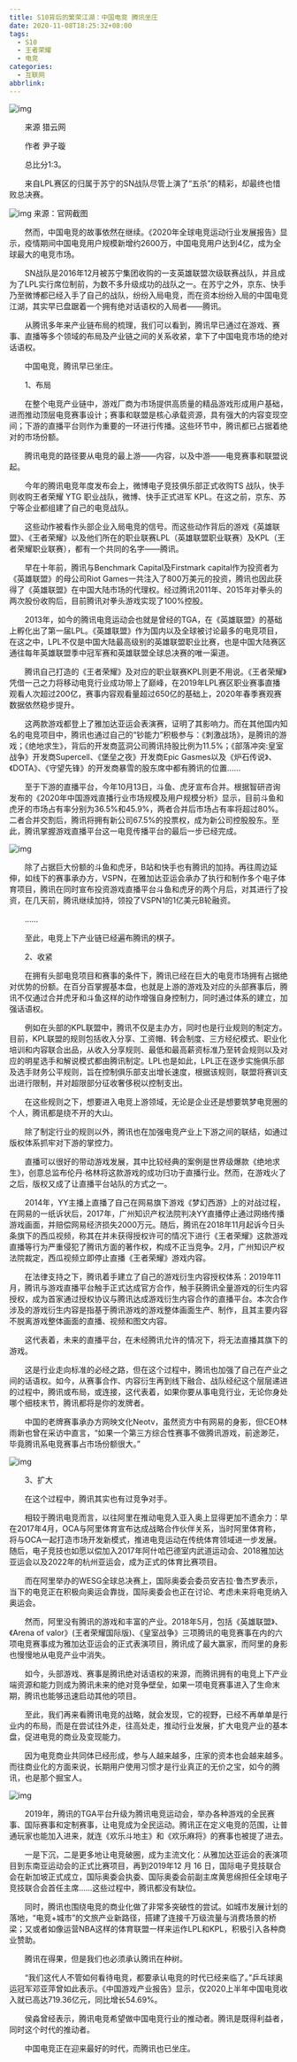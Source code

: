 ```yaml
---
title: S10背后的繁荣江湖：中国电竞 腾讯坐庄
date: 2020-11-08T18:25:32+08:00
tags:
  - S10
  - 王者荣耀
  - 电竞
categories:
  - 互联网
abbrlink:
---
```


![img](https://cdn.jsdelivr.net/gh/yakeing/Documentation@main/Hexo/images/760e-kcieyvz5112385.jpg)

　　来源 猎云网

　　作者 尹子璇

　　总比分1:3。

　　来自LPL赛区的归属于苏宁的SN战队尽管上演了“五杀”的精彩，却最终也惜败总决赛。

![img](https://cdn.jsdelivr.net/gh/yakeing/Documentation@main/Hexo/images/8b0d-kcieyvz5114070.png)
来源：官网截图

　　然而，中国电竞的故事依然在继续。《2020年全球电竞运动行业发展报告》显示，疫情期间中国电竞用户规模新增约2600万，中国电竞用户达到4亿，成为全球最大的电竞市场。

　　SN战队是2016年12月被苏宁集团收购的一支英雄联盟次级联赛战队，并且成为了LPL实行席位制前，为数不多升级成功的战队之一。在苏宁之外，京东、快手乃至微博都已经入手了自己的战队，纷纷入局电竞，而在资本纷纷入局的中国电竞江湖，其实早已盘踞着一个拥有绝对话语权的入局者——腾讯。

　　从腾讯多年来产业链布局的梳理，我们可以看到，腾讯早已通过在游戏、赛事、直播等多个领域的布局及产业链之间的关系收紧，拿下了中国电竞市场的绝对话语权。

　　中国电竞，腾讯早已坐庄。

　　1、布局

　　在整个电竞产业链中，游戏厂商为市场提供高质量的精品游戏形成用户基础，进而推动顶层电竞赛事设计；赛事和联盟是核心承载资源，具有强大的内容变现空间；下游的直播平台则作为重要的一环进行传播。这些环节中，腾讯都已占据着绝对的市场份额。

　　腾讯电竞的路径要从电竞的最上游——内容，以及中游——电竞赛事和联盟说起。

　　今年的腾讯电竞年度发布会上，微博电子竞技俱乐部正式收购TS 战队，快手则收购王者荣耀 YTG 职业战队，微博、快手正式进军 KPL。在这之前，京东、苏宁等企业都组建了自己的电竞战队。

　　这些动作被看作头部企业入局电竞的信号。而这些动作背后的游戏《英雄联盟》、《王者荣耀》以及他们所在的职业联赛LPL（英雄联盟职业联赛）及KPL（王者荣耀职业联赛），都有一个共同的名字——腾讯。

　　早在十年前，腾讯与Benchmark Capital及Firstmark capital作为投资者为《英雄联盟》的母公司Riot Games一共注入了800万美元的投资，腾讯也因此获得了《英雄联盟》在中国大陆市场的代理权。经过腾讯2011年、2015年对拳头的两次股份收购后，目前腾讯对拳头游戏实现了100%控股。

　　2013年，如今的腾讯电竞运动会也就是曾经的TGA，在《英雄联盟》的基础上孵化出了第一届LPL。《英雄联盟》作为国内以及全球被讨论最多的电竞项目，在这之中，LPL不仅是中国大陆最高级别的英雄联盟职业比赛，也是中国大陆赛区通往每年英雄联盟季中冠军赛和英雄联盟全球总决赛的唯一渠道。

　　腾讯自己打造的《王者荣耀》及对应的职业联赛KPL则更不用说。《王者荣耀》凭借一己之力将移动电竞行业成功带上了巅峰，在2019年LPL赛区职业赛事直播观看人次超过200亿，赛事内容观看量超过650亿的基础上，2020年春季赛观赛数据依然稳步提升。

　　这两款游戏都登上了雅加达亚运会表演赛，证明了其影响力。而在其他国内知名的电竞项目中，腾讯也通过自己的“钞能力”积极参与：《刺激战场》，是腾讯的游戏；《绝地求生》，背后的开发商蓝洞公司腾讯持股比例为11.5%；《部落冲突:皇室战争》开发商Supercell、《堡垒之夜》开发商Epic Gasmes以及《炉石传说》、《DOTA》、《守望先锋》的开发商暴雪的股东席中都有腾讯的位置……

　　至于下游的直播平台，今年10月13日，斗鱼、虎牙宣布合并。根据智研咨询发布的《2020年中国游戏直播行业市场规模及用户规模分析》显示，目前斗鱼和虎牙的市场占有率分别为36.5%和45.9%，两者合并后市场占有率将超过80%。二者合并交割后，腾讯将拥有新公司67.5%的投票权，成为新公司控股股东。至此，腾讯掌握游戏直播平台这一电竞传播平台的最后一步已经完成。

![img](https://cdn.jsdelivr.net/gh/yakeing/Documentation@main/Hexo/images/00c6-kcieyvz5114160.jpg)

　　除了占据巨大份额的斗鱼和虎牙，B站和快手也有腾讯的加持。再往周边延伸，如线下的赛事承办方，VSPN，在雅加达亚运会承办了执行和制作多个电子体育项目，腾讯在同时宣布投资游戏直播平台斗鱼和虎牙的两个月后，对其进行了投资，在几天前，腾讯继续加持，领投了VSPN1的1亿美元B轮融资。

　　……

　　至此，电竞上下产业链已经遍布腾讯的棋子。

　　2、收紧

　　在拥有头部电竞项目和赛事的条件下，腾讯已经在巨大的电竞市场拥有占据绝对优势的份额。在百分百掌握基本盘，也就是上游的游戏及对应的头部赛事后，腾讯不仅通过合并虎牙和斗鱼这样的动作增强自身控制力，同时通过体系的建立，加强话语权。

　　例如在头部的KPL联盟中，腾讯不仅是主办方，同时也是行业规则的制定方。目前，KPL联盟的规则包括收入分享、工资帽、转会制度、三方经纪模式、职业化培训和内容联合出品，从收入分享规则、最低和最高薪资标准乃至转会规则以及对应的明星选手和解说模式都由腾讯制定。LPL也是如此，LPL正在逐步实施俱乐部及选手财务公平规则，旨在控制俱乐部支出增长速度，根据该规则，联盟将赛训支出进行限制，并对超限部分征收奢侈税以控制支出。

　　在这些规则之下，想要进入电竞上游领域，无论是企业还是想要筑梦电竞圈的个人，腾讯都是绕不开的大山。

　　除了制定行业的规则以外，腾讯也在加强电竞产业上下游之间的联结，如通过版权体系抓牢对下游的掌控力。

　　直播可以很好的带动游戏发展，其中比较经典的案例是世界级爆款《绝地求生》，创意总监布伦丹·格林将这款游戏的成功归功于直播行业。然而，在游戏火了之后，版权又成了让直播平台站队的方式之一。

　　2014年，YY主播上直播了自己在网易旗下游戏《梦幻西游》上的对战过程，在网易的一纸诉状后，2017年，广州知识产权法院判决YY直播停止通过网络传播游戏画面，并赔偿网易经济损失2000万元。随后，腾讯在2018年11月起诉今日头条旗下的西瓜视频，称其在并未获得授权许可的情况下进行《王者荣耀》这款游戏直播等行为严重侵犯了腾讯方面的著作权，构成不正当竞争。2月，广州知识产权法院裁定，西瓜视频立即停止直播《王者荣耀》游戏内容。

　　在法律支持之下，腾讯着手建立了自己的游戏衍生内容授权体系：2019年11月，腾讯与游戏直播平台触手正式达成官方合作，触手获腾讯全量游戏的衍生内容授权，成为首家通过授权协议与腾讯达成游戏衍生内容合作的直播平台。本次合作涉及的游戏衍生内容是指基于腾讯游戏的游戏整体画面生产、制作，且其主要内容不脱离游戏整体画面的直播、视频和图文内容。

　　这代表着，未来的直播平台，在未经腾讯允许的情况下，将无法直播其旗下的游戏。

　　这是行业走向标准的必经之路，但在这个过程中，腾讯也加强了自己在产业之间的话语权。如今，从赛事合作、内容衍生再到线下融合、战队经纪这个层层递进的过程中，腾讯或布局，或连接，这代表着，如果你要从事电竞行业，无论你身处哪个细枝末节，腾讯都将是你的发牌者。

　　中国的老牌赛事承办方网映文化Neotv，虽然资方中有网易的身影，但CEO林雨新也曾在采访中直言，“如果一个第三方综合性赛事不做腾讯游戏，前途渺茫，毕竟腾讯系电竞赛事占市场份额很大。”

![img](https://cdn.jsdelivr.net/gh/yakeing/Documentation@main/Hexo/images/d849-kcieyvz5114252.jpg)

　　3、扩大

　　在这个过程中，腾讯其实也有过竞争对手。

　　相较于腾讯电竞而言，以往阿里在推动电竞入亚入奥上显得更加不遗余力：早在2017年4月，OCA与阿里体育宣布达成战略合作伙伴关系，当时阿里体育称，将与OCA一起打造市场开发新模式，推进电竞运动在传统体育领域进一步发展。随后，电子竞技也如愿以偿加入2017年阿什哈巴德室内武道运动会、2018雅加达亚运会以及2022年的杭州亚运会，成为正式的体育比赛项目。

　　而在阿里举办的WESG全球总决赛上，国际奥委会委员安吉拉·鲁杰罗表示，当下的电竞正在积极向奥运会靠拢，国际奥委会也正在讨论、考虑未来将电竞纳入奥运会。

　　然而，阿里没有腾讯的游戏和丰富的产业。2018年5月，包括《英雄联盟》、《Arena of valor》(王者荣耀国际版)、《皇室战争》三项腾讯的电竞赛事在内的六项电竞赛事成为雅加达亚运会的正式表演项目，腾讯成了最大赢家，而阿里的身影也慢慢地从电竞产业中消失。

　　如今，头部游戏、赛事是腾讯绝对话语权的来源，而腾讯拥有的电竞上下产业端资源和能力则成为腾讯未来的绝对竞争壁垒，如果一项电竞赛事进入了生命末期，腾讯也能够迅速启动其他的项目。

　　至此，我们再来看腾讯电竞的战略，就会发现，它的视野，已经不再单单是行业内的布局，而是在尝试往外走，往高处走，推动行业发展，扩大电竞产业的基本盘，促进电竞的商业及变现能力。

　　因为电竞商业共同体已经形成，参与人越来越多，庄家的资本也会越来越多。而往商业化的方面来说，长期用户使用习惯才是行业真正的无价之宝，如今的腾讯，也是那个掘宝人。

![img](https://cdn.jsdelivr.net/gh/yakeing/Documentation@main/Hexo/images/f7cd-kcieyvz5114395.jpg)

　　2019年，腾讯的TGA平台升级为腾讯电竞运动会，举办各种游戏的全民赛事、国际赛事和定制赛事，让电竞成为全民运动。腾讯正在定义电竞的范围，让普通玩家也能加入进来，就连《欢乐斗地主》和《欢乐麻将》的赛事也被提了进去。

　　一是下沉，二是更多地让电竞破圈，成为主流文化：从雅加达亚运会的表演项目到东南亚运动会的正式比赛项目，再到2019年12 月 16 日，国际电子竞技联合会在新加坡正式成立，国际奥委会执委、国际奥委会前副主席黄思绵担任全球电子竞技联合会首任主席……这些过程中，腾讯都没有缺位。

　　同时，腾讯也围绕电竞的商业化做了非常多突破性的尝试。如城市发展计划的落地，“电竞+城市”的文旅产业新路径，搭建了连接千万级流量与消费场景的桥梁；又或者如像运营NBA这样的体育联盟一样来运作LPL和KPL，积极引入各种商业赞助。

　　腾讯在得果，但是我们也必须承认腾讯在种树。

　　“我们这代人不管如何看待电竞，都要承认电竞的时代已经来临了。”乒乓球奥运冠军邓亚萍曾如此表示。《中国游戏产业报告》显示，仅2020上半年中国电竞收入就已高达719.36亿元，同比增长54.69%。

　　侯淼曾经表示，腾讯电竞希望做中国电竞行业的推动者。腾讯是既得利益者，同时这个时代的推动者。

　　中国电竞正在迎来最好的时代，而腾讯也已坐庄。